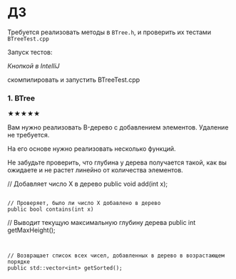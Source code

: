 # ДЗ 
Требуется реализовать методы в `BTree.h`, и проверить их тестами `BTreeTest.cpp`

Запуск тестов: 

*Кнопкой в IntelliJ*

скомпилировать и запустить BTreeTest.cpp

### 1. BTree
★★★★★

Вам нужно реализовать B-дерево с добавлением элементов. Удаление не требуется. 

На его основе нужно реализовать несколько функций. 

Не забудьте проверить, что глубина у дерева получается такой, как вы ожидаете и не растет линейно от количества элементов. 

// Добавляет число X в дерево
public void add(int x);
```

// Проверяет, было ли число X добавлено в дерево
public bool contains(int x)
```

// Выводит текущую максимальную глубину дерева
public int getMaxHeight();
```


// Возвращает список всех чисел, добавленных в дерево в возрастающем порядке
public std::vector<int> getSorted();
```
